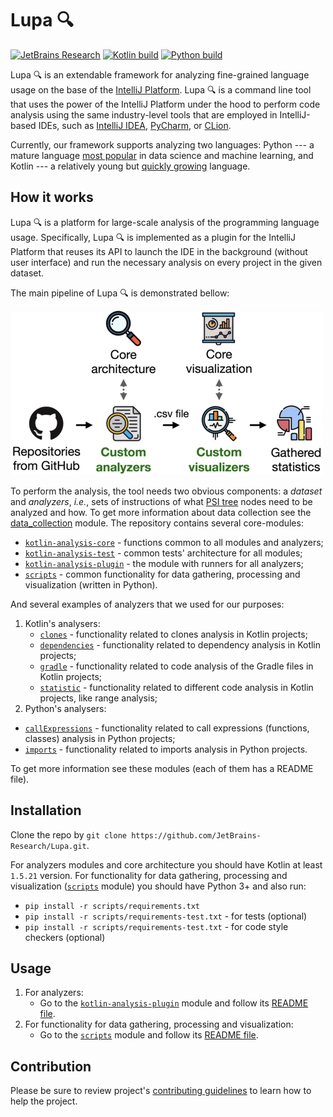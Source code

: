 # Lupa 🔍

[![JetBrains Research](https://jb.gg/badges/research.svg)](https://confluence.jetbrains.com/display/ALL/JetBrains+on+GitHub)
[![Kotlin build](https://github.com/JetBrains-Research/Lupa/actions/workflows/kotlin-build.yml/badge.svg)](https://github.com/JetBrains-Research/Lupa/actions/workflows/kotlin-build.yml)
[![Python build](https://github.com/JetBrains-Research/Lupa/actions/workflows/python-build.yml/badge.svg)](https://github.com/JetBrains-Research/Lupa/actions/workflows/python-build.yml)

Lupa 🔍 is an extendable framework for analyzing fine-grained language usage on the base of the [IntelliJ Platform](https://www.jetbrains.com/opensource/idea/).
Lupa 🔍 is a command line tool that uses the power of the IntelliJ Platform under 
the hood to perform code analysis using the same industry-level tools that are employed in IntelliJ-based IDEs,
such as [IntelliJ IDEA](https://www.jetbrains.com/idea/), 
[PyCharm](https://www.jetbrains.com/pycharm/), 
or [CLion](https://www.jetbrains.com/clion/).

Currently, our framework supports analyzing two languages: Python --- 
a mature language [most popular](https://octoverse.github.com/#top-languages-over-the-years) 
in data science and machine learning, 
and Kotlin --- a relatively young but [quickly growing](https://developer-economics.cdn.prismic.io/developer-economics/dbf9f36f-a31a-440a-9c22-c599cc235fa4_20th+edition+-+State+of+the+developer+Nation.pdf) language.

## How it works

Lupa 🔍 is a platform for large-scale analysis of the programming language usage.
Specifically, Lupa 🔍 is implemented as a plugin for the IntelliJ Platform that reuses 
its API to launch the IDE in the background (without user interface) and 
run the necessary analysis on every project in the given dataset.

The main pipeline of Lupa 🔍 is demonstrated bellow:

![An operating pipeline of the tool](./assets/readme-pictures/pipeline.png)

To perform the analysis, the tool needs two obvious components: 
a _dataset_ and _analyzers_, _i.e._, sets of instructions of what [PSI tree](https://plugins.jetbrains.com/docs/intellij/psi.html) nodes need to be analyzed and how.
To get more information about data collection see the [data_collection](./scripts/data_collection) module.
The repository contains several core-modules:
- [`kotlin-analysis-core`](./kotlin-analysis-core) - functions common to all modules and analyzers;
- [`kotlin-analysis-test`](./kotlin-analysis-test) - common tests' architecture for all modules;
- [`kotlin-analysis-plugin`](./kotlin-analysis-plugin) - the module with runners for all analyzers;
- [`scripts`](./scripts) - common functionality for data gathering, processing and visualization (written in Python).

And several examples of analyzers that we used for our purposes:
1. Kotlin's analysers:
   - [`clones`](./kotlin-analysers/src/main/kotlin/org/jetbrains/research/lupa/kotlinAnalysis/clones) - functionality related to clones analysis in Kotlin projects;
   - [`dependencies`](./kotlin-analysers/src/main/kotlin/org/jetbrains/research/lupa/kotlinAnalysis/dependencies) - functionality related to dependency analysis in Kotlin projects;
   - [`gradle`](./kotlin-analysers/src/main/kotlin/org/jetbrains/research/lupa/kotlinAnalysis/gradle) - functionality related to code analysis of the Gradle files in Kotlin projects;
   - [`statistic`](./kotlin-analysers/src/main/kotlin/org/jetbrains/research/lupa/kotlinAnalysis/statistic) - functionality related to different code analysis in Kotlin projects, like range analysis;
2. Python's analysers:
- [`callExpressions`](./python-analysers/src/main/kotlin/org/jetbrains/research/lupa/pythonAnalysis/callExpressions) - functionality related to call expressions (functions, classes) analysis in Python projects;
- [`imports`](./python-analysers/src/main/kotlin/org/jetbrains/research/lupa/pythonAnalysis/imports) - functionality related to imports analysis in Python projects.

To get more information see these modules (each of them has a README file).

## Installation

Clone the repo by `git clone https://github.com/JetBrains-Research/Lupa.git`.
   
For analyzers modules and core architecture you should have Kotlin at least `1.5.21` version.
For functionality for data gathering, processing and visualization ([`scripts`](./scripts) module) 
you should have Python 3+ and also run:
- `pip install -r scripts/requirements.txt`
- `pip install -r scripts/requirements-test.txt` - for tests (optional)
- `pip install -r scripts/requirements-test.txt` - for code style checkers (optional)

## Usage

1. For analyzers:
    - Go to the [`kotlin-analysis-plugin`](./kotlin-analysis-plugin) module and follow its [README file](./kotlin-analysis-plugin/README.md).
2. For functionality for data gathering, processing and visualization:
    - Go to the [`scripts`](./scripts) module and follow its [README file](./scripts/README.md).

## Contribution

Please be sure to review project's [contributing guidelines](./docs/contributing.md) to learn how to help the project.

